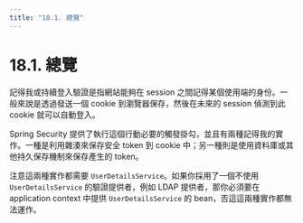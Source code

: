 ```yaml
---
title: "18.1. 總覽"
---
```


# 18.1. 總覽

記得我或持續登入驗證是指網站能夠在 session 之間記得某個使用端的身份。一般來說是透過發送一個 cookie 到瀏覽器保存，然後在未來的 session 偵測到此 cookie 就可以自動登入。

Spring Security 提供了執行這個行動必要的觸發掛勾，並且有兩種記得我的實作。一種是利用雜湊來保存安全 token 到 cookie 中；另一種則是使用資料庫或其他持久保存機制來保存產生的 token。

注意這兩種實作都需要 `UserDetailsService`。如果你採用了一個不使用 `UserDetailsService` 的驗證提供者，例如 LDAP 提供者，那你必須要在 application context 中提供 `UserDetailsService` 的 bean，否這這兩種實作都無法運作。